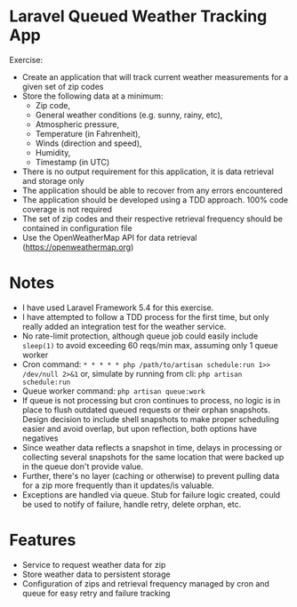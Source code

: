 # Laravel Queued Weather Tracking App #

Exercise:

- Create an application that will track current weather measurements for a given set of zip codes
- Store the following data at a minimum:
    - Zip code,
    - General weather conditions (e.g. sunny, rainy, etc),
    - Atmospheric pressure,
    - Temperature (in Fahrenheit),
    - Winds (direction and speed),
    - Humidity,
    - Timestamp (in UTC)
- There is no output requirement for this application, it is data retrieval and storage only
- The application should be able to recover from any errors encountered
- The application should be developed using a TDD approach. 100% code coverage is not required
- The set of zip codes and their respective retrieval frequency should be contained in configuration file
- Use the OpenWeatherMap API for data retrieval (https://openweathermap.org)

# Notes
- I have used Laravel Framework 5.4 for this exercise.
- I have attempted to follow a TDD process for the first time, but only
    really added an integration test for the weather service.
- No rate-limit protection, although queue job could easily include `sleep(1)`
    to avoid exceeding 60 reqs/min max, assuming only 1 queue worker
- Cron command: `* * * * * php /path/to/artisan schedule:run 1>> /dev/null 2>&1`
    or, simulate by running from cli: `php artisan schedule:run`
- Queue worker command: `php artisan queue:work`
- If queue is not processing but cron continues to process, no logic
    is in place to flush outdated queued requests or their orphan snapshots.
    Design decision to include shell snapshots to make proper scheduling easier
    and avoid overlap, but upon reflection, both options have negatives
- Since weather data reflects a snapshot in time, delays in processing or collecting
    several snapshots for the same location that were backed up in the queue don't
    provide value.
- Further, there's no layer (caching or otherwise) to prevent pulling data 
    for a zip more frequently than it updates/is valuable.
- Exceptions are handled via queue. Stub for failure logic created,
    could be used to notify of failure, handle retry, delete orphan, etc.

# Features
- Service to request weather data for zip
- Store weather data to persistent storage
- Configuration of zips and retrieval frequency managed by cron and queue
    for easy retry and failure tracking